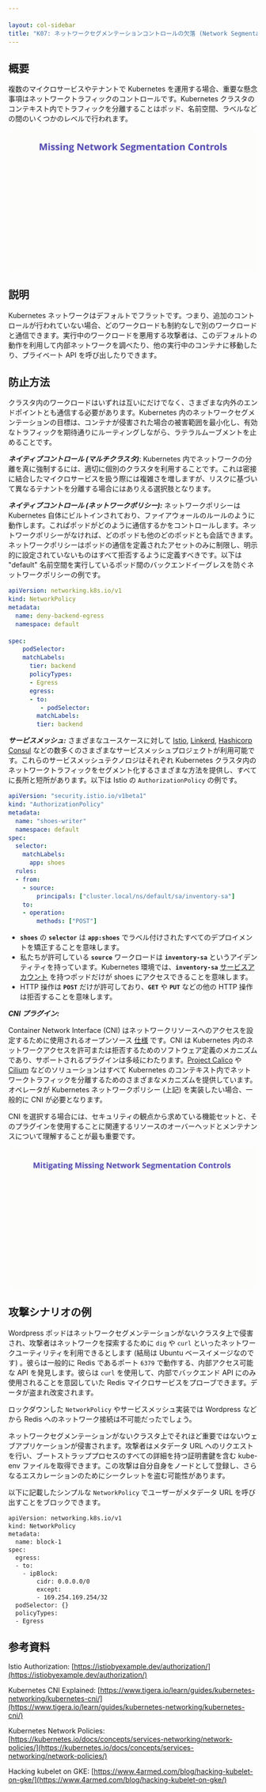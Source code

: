 ```yaml
---

layout: col-sidebar
title: "K07: ネットワークセグメンテーションコントロールの欠落 (Network Segmentation)"
---
```


## 概要
複数のマイクロサービスやテナントで Kubernetes を運用する場合、重要な懸念事項はネットワークトラフィックのコントロールです。Kubernetes クラスタのコンテキスト内でトラフィックを分離することはポッド、名前空間、ラベルなどの間のいくつかのレベルで行われます。

![Network Segmentation - Illustration](/assets/images/K07-2022.gif)

## 説明

Kubernetes ネットワークはデフォルトでフラットです。つまり、追加のコントロールが行われていない場合、どのワークロードも制約なしで別のワークロードと通信できます。実行中のワークロードを悪用する攻撃者は、このデフォルトの動作を利用して内部ネットワークを調べたり、他の実行中のコンテナに移動したり、プライベート API を呼び出したりできます。

## 防止方法
クラスタ内のワークロードはいずれは互いにだけでなく、さまざまな内外のエンドポイントとも通信する必要があります。Kubernetes 内のネットワークセグメンテーションの目標は、コンテナが侵害された場合の被害範囲を最小化し、有効なトラフィックを期待通りにルーティングしながら、ラテラルムーブメントを止めることです。

***ネイティブコントロール (マルチクラスタ)***: Kubernetes 内でネットワークの分離を真に強制するには、適切に個別のクラスタを利用することです。これは密接に結合したマイクロサービスを扱う際には複雑さを増しますが、リスクに基づいて異なるテナントを分離する場合にはありえる選択肢となります。

***ネイティブコントロール (ネットワークポリシー):*** ネットワークポリシーは Kubernetes 自体にビルトインされており、ファイアウォールのルールのように動作します。これぱポッドがどのように通信するかをコントロールします。ネットワークポリシーがなければ、どのポッドも他のどのポッドとも会話できます。ネットワークポリシーはポッドの通信を定義されたアセットのみに制限し、明示的に設定されていないものはすべて拒否するように定義すべきです。以下は "default" 名前空間を実行しているポッド間のバックエンドイーグレスを防ぐネットワークポリシーの例です。

```yaml
apiVersion: networking.k8s.io/v1
kind: NetworkPolicy
metadata:
  name: deny-backend-egress
  namespace: default

spec:
    podSelector:
    matchLabels:
      tier: backend
      policyTypes:
      - Egress
      egress:
      - to:
         - podSelector:
        matchLabels:
        tier: backend
```

***サービスメッシュ:*** さまざまなユースケースに対して [Istio](https://istio.io/), [Linkerd](https://linkerd.io/), [Hashicorp Consul](https://www.consul.io/docs/k8s) などの数多くのさまざまなサービスメッシュプロジェクトが利用可能です。これらのサービスメッシュテクノロジはそれぞれ Kubernetes クラスタ内のネットワークトラフィックをセグメント化するさまざまな方法を提供し、すべてに長所と短所があります。以下は Istio の `AuthorizationPolicy` の例です。

```yaml
apiVersion: "security.istio.io/v1beta1"
kind: "AuthorizationPolicy"
metadata:
  name: "shoes-writer"
  namespace: default
spec:
  selector:
    matchLabels:
      app: shoes
  rules:
  - from:
    - source:
        principals: ["cluster.local/ns/default/sa/inventory-sa"]
    to:
    - operation:
        methods: ["POST"]
```

- **`shoes`** の **`selector`** は **`app:shoes`** でラベル付けされたすべてのデプロイメントを矯正することを意味します。
- 私たちが許可している **`source`** ワークロードは **`inventory-sa`** というアイデンティティを持っています。Kubernetes 環境では、**`inventory-sa`** [サービスアカウント](https://kubernetes.io/docs/tasks/configure-pod-container/configure-service-account/) を持つポッドだけが shoes にアクセスできることを意味します。
- HTTP 操作は **`POST`** だけが許可しており、**`GET`** や **`PUT`** などの他の HTTP 操作は拒否することを意味します。

***CNI プラグイン:***

Container Network Interface (CNI) はネットワークリソースへのアクセスを設定するために使用されるオープンソース [仕様](http://github.com/containernetworking/cni) です。CNI は Kubernetes 内のネットワークアクセスを許可または拒否するためのソフトウェア定義のメカニズムであり、サポートされるプラグインは多岐にわたります。[Project Calico](https://www.tigera.io/project-calico/) や [Cilium](https://cilium.io/) などのソリューションはすべて Kubernetes のコンテキスト内でネットワークトラフィックを分離するためのさまざまなメカニズムを提供しています。オペレータが Kubernetes ネットワークポリシー (上記) を実装したい場合、一般的に CNI が必要となります。

CNI を選択する場合には、セキュリティの観点から求めている機能セットと、そのプラグインを使用することに関連するリソースのオーバーヘッドとメンテナンスについて理解することが最も重要です。

![Network Segmentation - Mitigation](/assets/images/K07-2022-mitigation.gif)

## 攻撃シナリオの例

Wordpress ポッドはネットワークセグメンテーションがないクラスタ上で侵害され、攻撃者はネットワークを探索するために `dig` や `curl` といったネットワークユーティリティを利用できるとします  (結局は Ubuntu ベースイメージなのです)  。彼らは一般的に Redis であるポート `6379` で動作する、内部アクセス可能な API を発見します。彼らは `curl` を使用して、内部でバックエンド API にのみ使用されることを意図していた Redis マイクロサービスをプローブできます。データが盗まれ改変されます。

ロックダウンした `NetworkPolicy` やサービスメッシュ実装では Wordpress などから Redis へのネットワーク接続は不可能だったでしょう。

ネットワークセグメンテーションがないクラスタ上でそれほど重要ではないウェブアプリケーションが侵害されます。攻撃者はメタデータ URL へのリクエストを行い、ブートストラッププロセスのすべての詳細を持つ証明書鍵を含む kube-env ファイルを取得できます。この攻撃は自分自身をノードとして登録し、さらなるエスカレーションのためにシークレットを盗む可能性があります。

以下に記載したシンプルな `NetworkPolicy` でユーザーがメタデータ URL を呼び出すことをブロックできます。

```
apiVersion: networking.k8s.io/v1
kind: NetworkPolicy
metadata:
  name: block-1
spec:
  egress:
  - to:
    - ipBlock:
        cidr: 0.0.0.0/0
        except:
        - 169.254.169.254/32
  podSelector: {}
  policyTypes:
  - Egress
```

## 参考資料

Istio Authorization: [https://istiobyexample.dev/authorization/](https://istiobyexample.dev/authorization/)

Kubernetes CNI Explained: [https://www.tigera.io/learn/guides/kubernetes-networking/kubernetes-cni/](https://www.tigera.io/learn/guides/kubernetes-networking/kubernetes-cni/)

Kubernetes Network Policies: [https://kubernetes.io/docs/concepts/services-networking/network-policies/](https://kubernetes.io/docs/concepts/services-networking/network-policies/)

Hacking kubelet on GKE: [https://www.4armed.com/blog/hacking-kubelet-on-gke/](https://www.4armed.com/blog/hacking-kubelet-on-gke/)
